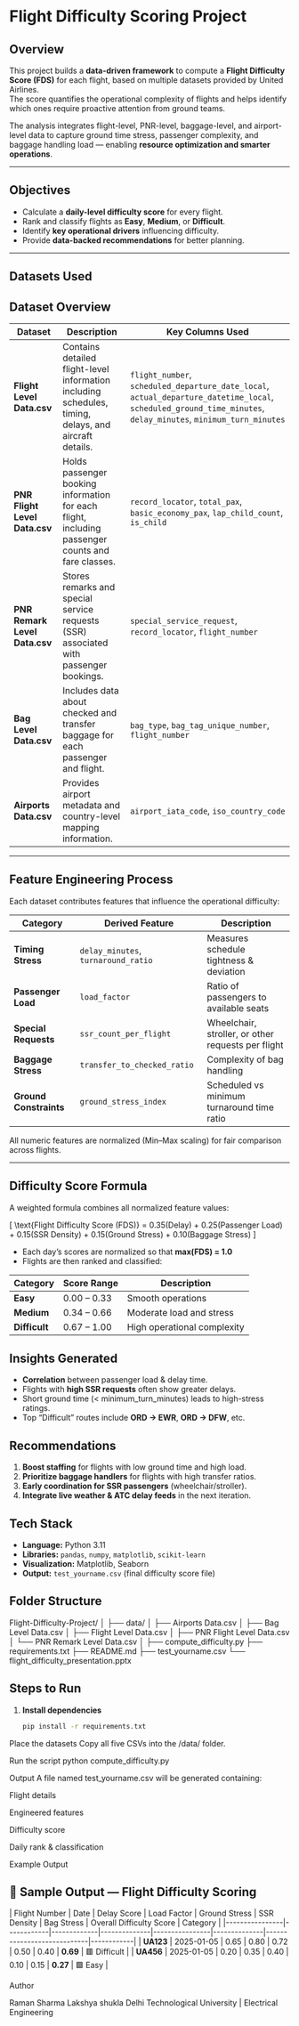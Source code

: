 #  Flight Difficulty Scoring Project  

##  Overview  
This project builds a **data-driven framework** to compute a **Flight Difficulty Score (FDS)** for each flight, based on multiple datasets provided by United Airlines.  
The score quantifies the operational complexity of flights and helps identify which ones require proactive attention from ground teams.  

The analysis integrates flight-level, PNR-level, baggage-level, and airport-level data to capture ground time stress, passenger complexity, and baggage handling load — enabling **resource optimization and smarter operations**.

---

##  Objectives  
- Calculate a **daily-level difficulty score** for every flight.  
- Rank and classify flights as **Easy**, **Medium**, or **Difficult**.  
- Identify **key operational drivers** influencing difficulty.  
- Provide **data-backed recommendations** for better planning.  

---

##  Datasets Used  

##  Dataset Overview

| Dataset | Description | Key Columns Used |
|----------|--------------|------------------|
| **Flight Level Data.csv** | Contains detailed flight-level information including schedules, timing, delays, and aircraft details. | `flight_number`, `scheduled_departure_date_local`, `actual_departure_datetime_local`, `scheduled_ground_time_minutes`, `delay_minutes`, `minimum_turn_minutes` |
| **PNR Flight Level Data.csv** | Holds passenger booking information for each flight, including passenger counts and fare classes. | `record_locator`, `total_pax`, `basic_economy_pax`, `lap_child_count`, `is_child` |
| **PNR Remark Level Data.csv** | Stores remarks and special service requests (SSR) associated with passenger bookings. | `special_service_request`, `record_locator`, `flight_number` |
| **Bag Level Data.csv** | Includes data about checked and transfer baggage for each passenger and flight. | `bag_type`, `bag_tag_unique_number`, `flight_number` |
| **Airports Data.csv** | Provides airport metadata and country-level mapping information. | `airport_iata_code`, `iso_country_code` |


---

##  Feature Engineering Process  

Each dataset contributes features that influence the operational difficulty:

| Category               | Derived Feature | Description |
|-----------             |----------------|--------------|
| **Timing Stress**      | `delay_minutes`, `turnaround_ratio` | Measures schedule tightness & deviation |
| **Passenger Load**     | `load_factor` | Ratio of passengers to available seats |
| **Special Requests**   | `ssr_count_per_flight` | Wheelchair, stroller, or other requests per flight |
| **Baggage Stress**     | `transfer_to_checked_ratio` | Complexity of bag handling |
| **Ground Constraints** | `ground_stress_index` | Scheduled vs minimum turnaround time ratio |

All numeric features are normalized (Min–Max scaling) for fair comparison across flights.

---

##  Difficulty Score Formula  

A weighted formula combines all normalized feature values:

\[
\text{Flight Difficulty Score (FDS)} =
0.35(Delay) +
0.25(Passenger Load) +
0.15(SSR Density) +
0.15(Ground Stress) +
0.10(Baggage Stress)
\]

- Each day’s scores are normalized so that **max(FDS) = 1.0**  
- Flights are then ranked and classified:

| Category      | Score Range | Description                 |
|-----------    |-------------|-------------                |
| **Easy**      | 0.00 – 0.33 | Smooth operations           |
| **Medium**    | 0.34 – 0.66 | Moderate load and stress    |
| **Difficult** | 0.67 – 1.00 | High operational complexity |



##  Insights Generated  
- **Correlation** between passenger load & delay time.  
- Flights with **high SSR requests** often show greater delays.  
- Short ground time (< minimum_turn_minutes) leads to high-stress ratings.  
- Top “Difficult” routes include **ORD → EWR**, **ORD → DFW**, etc.  



##  Recommendations  
1. **Boost staffing** for flights with low ground time and high load.  
2. **Prioritize baggage handlers** for flights with high transfer ratios.  
3. **Early coordination for SSR passengers** (wheelchair/stroller).  
4. **Integrate live weather & ATC delay feeds** in the next iteration.  



##  Tech Stack  
- **Language:** Python 3.11  
- **Libraries:** `pandas`, `numpy`, `matplotlib`, `scikit-learn`  
- **Visualization:** Matplotlib, Seaborn  
- **Output:** `test_yourname.csv` (final difficulty score file)  



##  Folder Structure  

Flight-Difficulty-Project/
│
├── data/
│ ├── Airports Data.csv
│ ├── Bag Level Data.csv
│ ├── Flight Level Data.csv
│ ├── PNR Flight Level Data.csv
│ └── PNR Remark Level Data.csv
│
├── compute_difficulty.py
├── requirements.txt
├── README.md
├── test_yourname.csv
└── flight_difficulty_presentation.pptx



##  Steps to Run  

1. **Install dependencies**  
   ```bash
   pip install -r requirements.txt

Place the datasets
Copy all five CSVs into the /data/ folder.

Run the script 
python compute_difficulty.py

Output
A file named test_yourname.csv will be generated containing:

Flight details

Engineered features

Difficulty score

Daily rank & classification

Example Output

## 🧮 Sample Output — Flight Difficulty Scoring

| Flight Number | Date       | Delay Score | Load Factor | Ground Stress | SSR Density | Bag Stress | Overall Difficulty Score | Category  |
|----------------|------------|-------------|--------------|----------------|--------------|----------------------------|------------|
| **UA123**      | 2025-01-05 | 0.65        | 0.80         | 0.72           | 0.50         | 0.40         | **0.69**                 | 🟥 Difficult |
| **UA456**      | 2025-01-05 | 0.20        | 0.35         | 0.40           | 0.10         | 0.15         | **0.27**                 | 🟩 Easy |


Author

Raman Sharma
Lakshya shukla 
Delhi Technological University | Electrical Engineering

